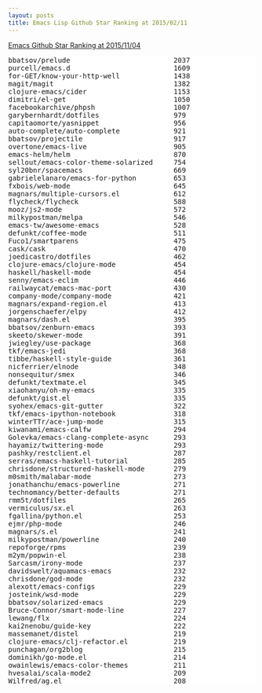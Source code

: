 ```yaml
---
layout: posts
title: Emacs Lisp Github Star Ranking at 2015/02/11
---
```

[Emacs Github Star Ranking at 2015/11/04](/2015/11/04/emacs-repository-github-star-ranking.html)
<pre style="background-color: white;border: none;">
bbatsov/prelude                         2037
purcell/emacs.d                         1609
for-GET/know-your-http-well             1438
magit/magit                             1382
clojure-emacs/cider                     1153
dimitri/el-get                          1050
facebookarchive/phpsh                   1007
garybernhardt/dotfiles                  979
capitaomorte/yasnippet                  956
auto-complete/auto-complete             921
bbatsov/projectile                      917
overtone/emacs-live                     905
emacs-helm/helm                         870
sellout/emacs-color-theme-solarized     754
syl20bnr/spacemacs                      669
gabrielelanaro/emacs-for-python         653
fxbois/web-mode                         645
magnars/multiple-cursors.el             612
flycheck/flycheck                       588
mooz/js2-mode                           572
milkypostman/melpa                      546
emacs-tw/awesome-emacs                  528
defunkt/coffee-mode                     511
Fuco1/smartparens                       475
cask/cask                               470
joedicastro/dotfiles                    462
clojure-emacs/clojure-mode              454
haskell/haskell-mode                    454
senny/emacs-eclim                       446
railwaycat/emacs-mac-port               430
company-mode/company-mode               421
magnars/expand-region.el                413
jorgenschaefer/elpy                     412
magnars/dash.el                         395
bbatsov/zenburn-emacs                   393
skeeto/skewer-mode                      391
jwiegley/use-package                    368
tkf/emacs-jedi                          368
tibbe/haskell-style-guide               361
nicferrier/elnode                       348
nonsequitur/smex                        346
defunkt/textmate.el                     345
xiaohanyu/oh-my-emacs                   335
defunkt/gist.el                         335
syohex/emacs-git-gutter                 322
tkf/emacs-ipython-notebook              318
winterTTr/ace-jump-mode                 315
kiwanami/emacs-calfw                    294
Golevka/emacs-clang-complete-async      293
hayamiz/twittering-mode                 293
pashky/restclient.el                    287
serras/emacs-haskell-tutorial           285
chrisdone/structured-haskell-mode       279
m0smith/malabar-mode                    273
jonathanchu/emacs-powerline             271
technomancy/better-defaults             271
rmm5t/dotfiles                          265
vermiculus/sx.el                        263
fgallina/python.el                      253
ejmr/php-mode                           246
magnars/s.el                            241
milkypostman/powerline                  240
repoforge/rpms                          239
m2ym/popwin-el                          238
Sarcasm/irony-mode                      237
davidswelt/aquamacs-emacs               232
chrisdone/god-mode                      232
alexott/emacs-configs                   229
josteink/wsd-mode                       229
bbatsov/solarized-emacs                 229
Bruce-Connor/smart-mode-line            227
lewang/flx                              224
kai2nenobu/guide-key                    222
massemanet/distel                       219
clojure-emacs/clj-refactor.el           219
punchagan/org2blog                      215
dominikh/go-mode.el                     214
owainlewis/emacs-color-themes           211
hvesalai/scala-mode2                    209
Wilfred/ag.el                           208
</pre>

